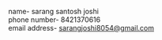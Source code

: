 name- sarang santosh joshi
<br>
phone number- 8421370616
<br>
email address- sarangjoshi8054@gmail.com